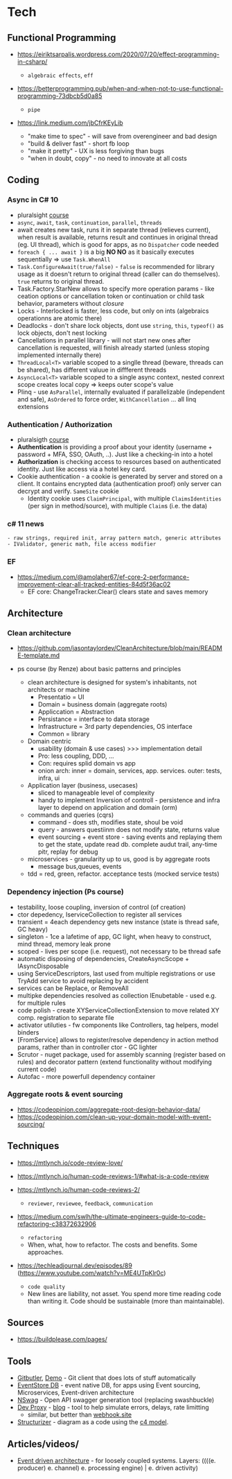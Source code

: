 # Tech

## Functional Programming

- https://eiriktsarpalis.wordpress.com/2020/07/20/effect-programming-in-csharp/
   - `algebraic effects`, `eff`
   
- https://betterprogramming.pub/when-and-when-not-to-use-functional-programming-73dbcb5d0a85
   - `pipe`

- https://link.medium.com/jbCfrKEyLib
   - "make time to spec" - will save from overengineer and bad design
   - "build & deliver fast" - short fb loop
   - "make it pretty" - UX is less forgiving than bugs
   - "when in doubt, copy" - no need to innovate at all costs

## Coding

### Async in C# 10
   - pluralsight [course](https://app.pluralsight.com/library/courses/c-sharp-11-whats-new/table-of-contents)
   - `async`, `await`, `task`, `continuation`, `parallel`, `threads`
   - await creates new task, runs it in separate thread (relieves current), when result is available, returns result and continues in original thread (eg. UI thread), which is good for apps, as no `Dispatcher` code needed
   - `foreach { ... await }` is a big **NO NO** as it basically executes sequentially => use `Task.WhenAll`
   - `Task.ConfigureAwait(true/false)` - `false` is recommended for library usage as it doesn't return to original thread (caller can do themselves). `true` returns to original thread.
   - Task.Factory.StarNew allows to specify more operation params - like ceation options or cancellation token or continuation or child task behavior, parameters without *closure*
   - Locks - Interlocked is faster, less code, but only on ints (algebraics operationns are atomic there)
   - Deadlocks  - don't share lock objects, dont use `string`,  `this`, `typeof()` as lock objects, don't nest locking
   - Cancellations in parallel library - will not start new ones after cancellation is requested, will finish already started (unless stoping implemented internally there)
   - `ThreadLocal<T>` variable scoped to a singlle thread (beware, threads can be shared), has different valuue in diffferent threads
   - `AsyncLocal<T>` variable scoped to a single async context, nested conrext scope creates local copy => keeps outer scope's value
   - Plinq - use `AsParallel`, internally evaluated if parallelizable (independent and safe), `AsOrdered` to force order, `WithCancellation` ... all linq extensions

### Authentication / Authorization
- pluralsigth [course](https://app.pluralsight.com/library/courses/asp-dot-net-core-6-authentication-authorization/transcript)
- **Authentication** is providing a proof about your identity (username + password + MFA, SSO, OAuth, ..). Just like a checking-in into a hotel
- **Authorization** is checking access to resources based on authenticated identity. Just like access via a hotel key card.
-  Cookie authentication - a cookie is generated by server and stored on a client. It contains encrypted data (authentication proof) only server can decrypt and verify. `SameSite` cookie
   - Identity cookie uses `ClaimPrincipal`, with multiple `ClaimsIdentities` (per sign in method/source), with multiple `Claim`s (i.e. the data) 

### c# 11 news
    - raw strings, required init, array pattern match, generic attributes - IValidator, generic math, file access modifier

### EF

- https://medium.com/@amolaher67/ef-core-2-performance-improvement-clear-all-tracked-entities-84d5f36ac02
   - EF core: ChangeTracker.Clear() clears state and saves memory
     
## Architecture

### Clean architecture

- https://github.com/jasontaylordev/CleanArchitecture/blob/main/README-template.md


- ps course (by Renze) about basic patterns and principles
  - clean architecture is designed for system's inhabitants, not architects or machine
    - Presentatio  = UI
    - Domain = business domain (aggregate roots)
    - Appliccation = Abstraction
    - Persistance = interface to data storage
    - Infrastructure = 3rd party dependencies, OS interface
    - Common = library
  - Domain centric
    - usability (domain & use cases) >>> implementation detail
    - Pro: less coupling, DDD, ...
    - Con: requires splid domain vs app
    - onion arch: inner = domain, services, app. services. outer: tests, infra, ui
  - Application layer (business, usecases)
    - sliced to manageable level of complexity
    - handy to implement Inversion of controll - persistence and infra layer to depend on application and domain (orm)
  - commands and queries (cqrs)
    - command - does sth, modifies state, shoul be void
    - query - answers questiinm does not modify state, returns value
    - event sourcing + event store - saving events and replaying them to get the state, update read db. complete audut trail, any-time pitr, replay for debug
  - microservices - granularity up to us, good is by aggregate roots
    - message bus,queues, events
  - tdd = red, green, refactor. acceptance tests (mocked service tests)

 ### Dependency injection (Ps course)
 - testability, loose coupling, inversion of control (of creation)
 - ctor depedency, IserviceCollection to register all services
 - transient = 4each dependency gets new instance (state is thread safe, GC heavy)
 - singleton - 1ce a lafetime of app, GC light, when heavy to construct, mind thread, memory leak prone
 - scoped - lives per scope (i.e. request), not necessary to be thread safe
 - automatic disposing of dependencies, CreateAsyncScope + IAsyncDisposable
 - using ServiceDescriptors, last used from multiple registrations
 or use TryAdd service to avoid replacing by accident
 - services can be Replace, or RemoveAll
 - multipke dependencies resolved as collection IEnubetable<T> - used e.g. for multiple rules
 - code polish - create XYServiceCollectionExtension to move related XY comp. registration to separate file
 - activator utiluties - fw components like Controllers, tag helpers, model binders
 - [FromService] allows to register/resolve dependency in action method params, rather than in controller ctor - GC lighter
 - Scrutor - nuget package, used for assembly scanning (register based on rules) and decorator pattern (extend functionality without modifying current code)
 - Autofac - more powerfull dependency container
 

### Aggregate roots & event sourcing

- https://codeopinion.com/aggregate-root-design-behavior-data/
- https://codeopinion.com/clean-up-your-domain-model-with-event-sourcing/

## Techniques

- https://mtlynch.io/code-review-love/
- https://mtlynch.io/human-code-reviews-1/#what-is-a-code-review
- https://mtlynch.io/human-code-reviews-2/
   - `reviewer`, `reviewee`, `feedback`, `communication`

- https://medium.com/swlh/the-ultimate-engineers-guide-to-code-refactoring-c38372632906
   - `refactoring`
   - When, what, how to refactor. The costs and benefits. Some approaches.

- https://techleadjournal.dev/episodes/89 (https://www.youtube.com/watch?v=ME4UTpKlr0c)
   - `code quality`
   - New lines are liability, not asset. You spend more time reading code than writing it. Code should be sustainable (more than maintainable).

## Sources

- https://buildplease.com/pages/

## Tools

- [Gitbutler](https://gitbutler.com/), [Demo](https://www.youtube.com/watch?v=PWc4meBj4jo&ab_channel=GitButler) - Git client that does lots of stuff automatically
- [EventStore DB](https://www.eventstore.com/eventstoredb) - event native DB, for apps using Event sourcing, Microservices, Event-driven architecture
- [NSwag](https://github.com/RicoSuter/NSwag) - Open API swagger generation tool (replacing swashbuckle)
- [Dev Proxy](https://learn.microsoft.com/en-us/microsoft-cloud/dev/dev-proxy/overview) - [blog](https://devblogs.microsoft.com/dotnet/build-test-resilient-apps-dotnet-dev-proxy/) - tool to help simulate errors, delays, rate limitting
   - similar, but better than [webhook.site](https://webhook.site/)
- [Structurizer](https://docs.structurizr.com/lite/quickstart) - diagram as a code using the [c4 model](https://c4model.com/).

## Articles/videos/

- [Event driven architecture](https://en.wikipedia.org/wiki/Event-driven_architecture) - for loosely coupled systems. Layers: ((((e. producer) e. channel) e. processing engine) | e. driven activity)
